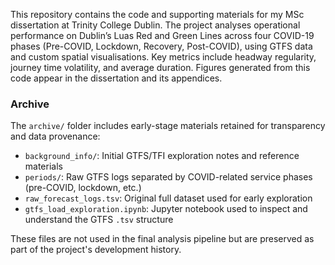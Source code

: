 This repository contains the code and supporting materials for my MSc dissertation at Trinity College Dublin. The project analyses operational performance on Dublin’s Luas Red and Green Lines across four COVID-19 phases (Pre-COVID, Lockdown, Recovery, Post-COVID), using GTFS data and custom spatial visualisations. Key metrics include headway regularity, journey time volatility, and average duration. Figures generated from this code appear in the dissertation and its appendices.

### Archive

The `archive/` folder includes early-stage materials retained for transparency and data provenance:

- `background_info/`: Initial GTFS/TFI exploration notes and reference materials
- `periods/`: Raw GTFS logs separated by COVID-related service phases (pre-COVID, lockdown, etc.)
- `raw_forecast_logs.tsv`: Original full dataset used for early exploration
- `gtfs_load_exploration.ipynb`: Jupyter notebook used to inspect and understand the GTFS `.tsv` structure

These files are not used in the final analysis pipeline but are preserved as part of the project's development history.
